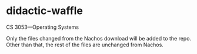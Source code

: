 # didactic-waffle
CS 3053—Operating Systems

Only the files changed from the Nachos download will be added to the repo.
Other than that, the rest of the files are unchanged from Nachos.

